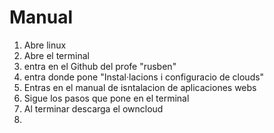 # Manual
1. Abre linux
2. Abre el terminal
3. entra en el Github del profe "rusben"
4. entra donde pone "Instal·lacions i configuracio de clouds"
5. Entras en el manual de isntalacion de aplicaciones webs
6. Sigue los pasos que pone en el terminal
7. Al terminar descarga el owncloud
8. 
